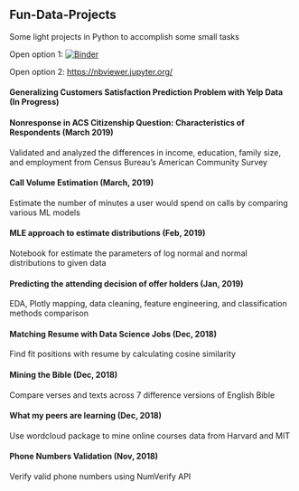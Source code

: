 ## Fun-Data-Projects
Some light projects in Python to accomplish some small tasks

Open option 1:
[![Binder](https://mybinder.org/badge_logo.svg)](https://mybinder.org/v2/gh/liu431/Fun-Data-Projects/master)

Open option 2:
https://nbviewer.jupyter.org/


#### Generalizing Customers Satisfaction Prediction Problem with Yelp Data (In Progress)


#### Nonresponse in ACS Citizenship Question: Characteristics of Respondents  (March 2019)
Validated and analyzed the differences in income, education, family size, and employment from Census Bureau’s American Community Survey

#### Call Volume Estimation (March, 2019)
Estimate the number of minutes a user would spend on calls by comparing various ML models
#### MLE approach to estimate distributions (Feb, 2019)
Notebook for estimate the parameters of log normal and normal distributions to given data 

#### Predicting the attending decision of offer holders (Jan, 2019)
EDA, Plotly mapping, data cleaning, feature engineering, and classification methods comparison

#### Matching Resume with Data Science Jobs (Dec, 2018)
Find fit positions with resume by calculating cosine similarity

#### Mining the Bible (Dec, 2018)
Compare verses and texts across 7 difference versions of English Bible

#### What my peers are learning (Dec, 2018)
Use wordcloud package to mine online courses data from Harvard and MIT

#### Phone Numbers Validation (Nov, 2018)
Verify valid phone numbers using NumVerify API
